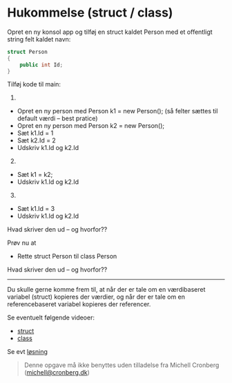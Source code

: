 ﻿# Hukommelse (struct / class)

Opret en ny konsol app og tilføj en struct kaldet Person med et offentligt string felt kaldet navn:

```csharp
struct Person
{
    public int Id;
}
```

Tilføj kode til main:

1) 
- Opret en ny person med Person k1 = new Person(); (så felter sættes til default værdi – best pratice)
- Opret en ny person med Person k2 = new Person();
- Sæt k1.Id = 1
- Sæt k2.Id = 2
- Udskriv k1.Id og k2.Id

2) 
- Sæt k1 = k2;
- Udskriv k1.Id og k2.Id

3)
- Sæt k1.Id = 3
- Udskriv k1.Id og k2.Id

Hvad skriver den ud – og hvorfor??

Prøv nu at 

- Rette struct Person til class Person

Hvad skriver den ud – og hvorfor??

-------------

Du skulle gerne komme frem til, at når der er tale om en værdibaseret variabel (struct) kopieres der værdier, og når der er tale om en referencebaseret variabel kopieres der referencer.

Se eventuelt følgende videoer:

- [struct](https://mcronberg.screencasthost.com/watch/cqnhDT35p8)
- [class](https://mcronberg.screencasthost.com/watch/cqnhDg355T)

Se evt [løsning](https://github.com/devcronberg/undervisning-cs-opgaver/blob/master/Hukommelse-struct-class/Program.cs)

<!-- footerstart -->
> Denne opgave må ikke benyttes uden tilladelse fra Michell Cronberg (michell@cronberg.dk)
<!-- footerslut -->
